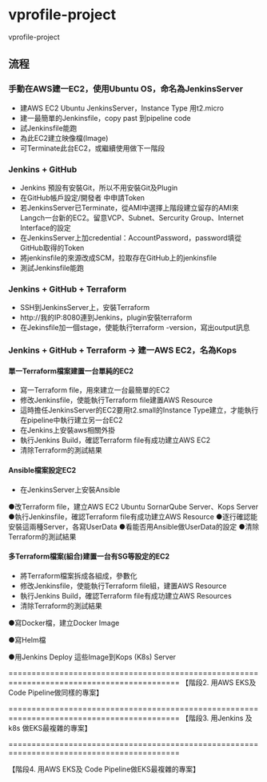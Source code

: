 # vprofile-project
vprofile-project

## 流程
### 手動在AWS建一EC2，使用Ubuntu OS，命名為JenkinsServer
- 建AWS EC2 Ubuntu JenkinsServer，Instance Type 用t2.micro
- 建一最簡單的Jenkinsfile，copy past 到pipeline code
- 試Jenkinsfile能跑
- 為此EC2建立映像檔(Image)
- 可Terminate此台EC2，或繼續使用做下一階段

### Jenkins + GitHub
- Jenkins 預設有安裝Git，所以不用安裝Git及Plugin
- 在GitHub帳戶設定/開發者 中申請Token
- 若JenkinsServer已Terminate，從AMI中選擇上階段建立留存的AMI來Langch一台新的EC2。留意VCP、Subnet、Sercurity Group、Internet Interface的設定
- 在JenkinsServer上加credential：AccountPassword，password填從GitHub取得的Token
- 將jenkinsfile的來源改成SCM，拉取存在GitHub上的jenkinsfile
- 測試Jenkinsfile能跑

### Jenkins + GitHub + Terraform
- SSH到JenkinsServer上，安裝Terraform
- http://我的IP:8080連到Jenkins，plugin安裝terraform
- 在Jekinsfile加一個stage，使能執行terraform -version，寫出output訊息

### Jenkins + GitHub + Terraform -> 建一AWS EC2，名為Kops
#### 單一Terraform檔案建置一台單純的EC2
- 寫一Terraform file，用來建立一台最簡單的EC2
- 修改Jenkinsfile，使能執行Terraform file建置AWS Resource
- 這時擔任JenkinsServer的EC2要用t2.small的Instance Type建立，才能執行在pipeline中執行建立另一台EC2
- 在Jenkins上安裝aws相關外掛
- 執行Jenkins Build，確認Terraform file有成功建立AWS EC2
- 清除Terraform的測試結果

#### Ansible檔案設定EC2
- 在JenkinsServer上安裝Ansible

●改Terraform file，建立AWS EC2 Ubuntu SornarQube Server、Kops Server
●執行Jenkinsfile，確認Terraform file有成功建立AWS Resource
●逐行確認能安裝這兩種Server，各寫UserData
●看能否用Ansible做UserData的設定
●清除Terraform的測試結果

#### 多Terraform檔案(組合)建置一台有SG等設定的EC2
- 將Terraform檔案拆成各組成，參數化
- 修改Jenkinsfile，使能執行Terraform file組，建置AWS Resource
- 執行Jenkins Build，確認Terraform file有成功建立AWS Resources
- 清除Terraform的測試結果



●寫Docker檔，建立Docker Image

●寫Helm檔

●用Jenkins Deploy 這些Image到Kops (K8s) Server

===========================================================================================
【階段2. 用AWS EKS及 Code Pipeline做同樣的專案】



===========================================================================================
【階段3. 用Jenkins 及 k8s 做EKS最複雜的專案】

===========================================================================================

【階段4. 用AWS EKS及 Code Pipeline做EKS最複雜的專案】

